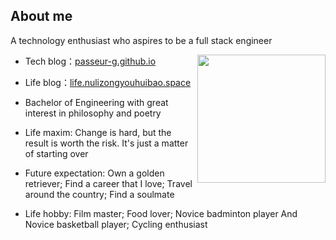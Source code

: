 ## About me
A technology enthusiast who aspires to be a full stack engineer

<img align="right" src="https://pic.imgdb.cn/item/6604d92c9f345e8d03020005.jpg" height="205" wight="180">

- Tech blog：[passeur-g.github.io](https://passeur-g.github.io/)
  
- Life blog：[life.nulizongyouhuibao.space](https://life.nulizongyouhuibao.space)
  
- Bachelor of Engineering with great interest in philosophy and poetry

- Life maxim: Change is hard, but the result is worth the risk. It's just a matter of starting over
  
- Future expectation: Own a golden retriever; Find a career that I love; Travel around the country; Find a soulmate
  
- Life hobby: Film master; Food lover; Novice badminton player And Novice basketball player; Cycling enthusiast
